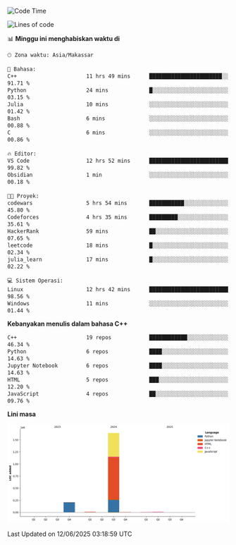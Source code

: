 <!--START_SECTION:waka-->
![Code Time](http://img.shields.io/badge/Code%20Time-272%20hrs%2026%20mins-blue)

![Lines of code](https://img.shields.io/badge/Sejak%20Hello%20World%20aku%20telah%20menulis-1.9%20million%20baris%20kode-blue)

📊 **Minggu ini menghabiskan waktu di** 

```text
🕑︎ Zona waktu: Asia/Makassar

💬 Bahasa: 
C++                      11 hrs 49 mins      ███████████████████████░░   91.71 % 
Python                   24 mins             █░░░░░░░░░░░░░░░░░░░░░░░░   03.15 % 
Julia                    10 mins             ░░░░░░░░░░░░░░░░░░░░░░░░░   01.42 % 
Bash                     6 mins              ░░░░░░░░░░░░░░░░░░░░░░░░░   00.88 % 
C                        6 mins              ░░░░░░░░░░░░░░░░░░░░░░░░░   00.86 % 

🔥 Editor: 
VS Code                  12 hrs 52 mins      █████████████████████████   99.82 % 
Obsidian                 1 min               ░░░░░░░░░░░░░░░░░░░░░░░░░   00.18 % 

🐱‍💻 Proyek: 
codewars                 5 hrs 54 mins       ███████████░░░░░░░░░░░░░░   45.80 % 
Codeforces               4 hrs 35 mins       █████████░░░░░░░░░░░░░░░░   35.61 % 
HackerRank               59 mins             ██░░░░░░░░░░░░░░░░░░░░░░░   07.65 % 
leetcode                 18 mins             █░░░░░░░░░░░░░░░░░░░░░░░░   02.34 % 
julia_learn              17 mins             █░░░░░░░░░░░░░░░░░░░░░░░░   02.22 % 

💻 Sistem Operasi: 
Linux                    12 hrs 42 mins      █████████████████████████   98.56 % 
Windows                  11 mins             ░░░░░░░░░░░░░░░░░░░░░░░░░   01.44 % 
```

**Kebanyakan menulis dalam bahasa C++** 

```text
C++                      19 repos            ████████████░░░░░░░░░░░░░   46.34 % 
Python                   6 repos             ████░░░░░░░░░░░░░░░░░░░░░   14.63 % 
Jupyter Notebook         6 repos             ████░░░░░░░░░░░░░░░░░░░░░   14.63 % 
HTML                     5 repos             ███░░░░░░░░░░░░░░░░░░░░░░   12.20 % 
JavaScript               4 repos             ██░░░░░░░░░░░░░░░░░░░░░░░   09.76 % 
```



**Lini masa**

![Lines of Code chart](https://raw.githubusercontent.com/yusuf601/yusuf601/main/assets/bar_graph.png)


 Last Updated on 12/06/2025 03:18:59 UTC
<!--END_SECTION:waka-->

